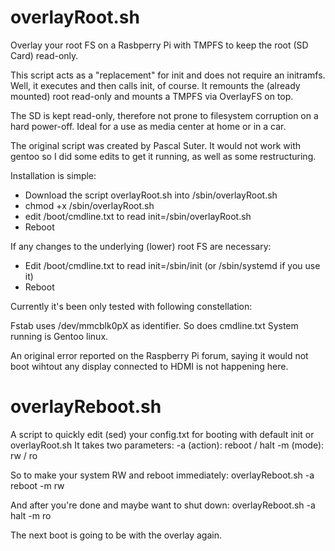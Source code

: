 # overlayRoot.sh
Overlay your root FS on a Rasbperry Pi with TMPFS to keep the root (SD Card) read-only.

This script acts as a "replacement" for init and does not require an initramfs.
Well, it executes and then calls init, of course.
It remounts the (already mounted) root read-only and mounts a TMPFS via OverlayFS on top.

The SD is kept read-only, therefore not prone to filesystem corruption on a hard power-off.
Ideal for a use as media center at home or in a car.

The original script was created by Pascal Suter.
It would not work with gentoo so I did some edits to get it running, as well as some restructuring.

Installation is simple:
* Download the script overlayRoot.sh into /sbin/overlayRoot.sh
* chmod +x /sbin/overlayRoot.sh
* edit /boot/cmdline.txt to read init=/sbin/overlayRoot.sh
* Reboot

If any changes to the underlying (lower) root FS are necessary:
* Edit /boot/cmdline.txt to read init=/sbin/init (or /sbin/systemd if you use it)
* Reboot

Currently it's been only tested with following constellation:

Fstab uses /dev/mmcblk0pX as identifier.
So does cmdline.txt
System running is Gentoo linux.

An original error reported on the Raspberry Pi forum, saying it would not boot wihtout any display connected to HDMI is not happening here.

# overlayReboot.sh
A script to quickly edit (sed) your config.txt for booting with default init or overlayRoot.sh
It takes two parameters:
-a (action): reboot / halt
-m (mode): rw / ro

So to make your system RW and reboot immediately: 
overlayReboot.sh -a reboot -m rw

And after you're done and maybe want to shut down:
overlayReboot.sh -a halt -m ro

The next boot is going to be with the overlay again.
